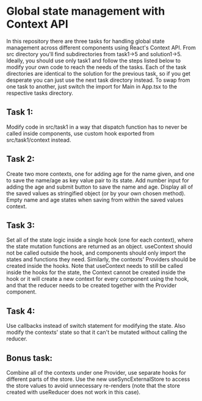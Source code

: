 # Global state management with Context API

In this repository there are three tasks for handling global state management across different components using React's Context API. From src directory you'll find subdirectories from task1->5 and solution1->5. Ideally, you should use only task1 and follow the steps listed below to modify your own code to reach the needs of the tasks. Each of the task directories are identical to the solution for the previous task, so if you get desperate you can just use the next task directory instead. To swap from one task to another, just switch the import for Main in App.tsx to the respective tasks directory.

## Task 1: 
Modify code in src/task1 in a way that dispatch function has to never be called inside components, use custom hook exported from src/task1/context instead.

## Task 2: 
Create two more contexts, one for adding age for the name given, and one to save the name/age as key value pair to its state. Add number input for adding the age and submit button to save the name and age. Display all of the saved values as stringified object (or by your own chosen method). Empty name and age states when saving from within the saved values context.

## Task 3: 
Set all of the state logic inside a single hook (one for each context), where the state mutation functions are returned as an object. useContext should not be called outside the hook, and components should only import the states and functions they need. Similarly, the contexts' Providers should be created inside the hooks. Note that useContext needs to still be called inside the hooks for the state, the Context cannot be created inside the hook or it will create a new context for every component using the hook, and that the reducer needs to be created together with the Provider component.

## Task 4: 
Use callbacks instead of switch statement for modifying the state. Also modify the contexts' state so that it can't be mutated without calling the reducer.

## Bonus task:
Combine all of the contexts under one Provider, use separate hooks for different parts of the store. Use the new useSyncExternalStore to access the store values to avoid unnecessary re-renders (note that the store created with useReducer does not work in this case).
